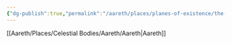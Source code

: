 ```yaml
---
{"dg-publish":true,"permalink":"/aareth/places/planes-of-existence/the-feywild/"}
---
```



[[Aareth/Places/Celestial Bodies/Aareth/Aareth\|Aareth]]